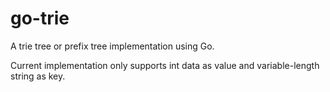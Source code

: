 # go-trie

A trie tree or prefix tree implementation using Go.

Current implementation only supports int data as value and variable-length string as key.
